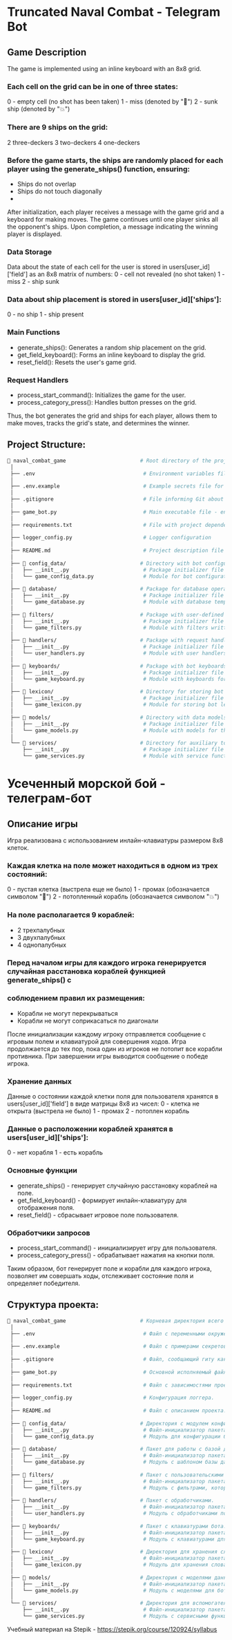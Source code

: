 # Truncated Naval Combat - Telegram Bot

## Game Description

The game is implemented using an inline keyboard with an 8x8 grid.

### Each cell on the grid can be in one of three states:
0 - empty cell (no shot has been taken)
1 - miss (denoted by "🔵")
2 - sunk ship (denoted by "💥")

### There are 9 ships on the grid:
2 three-deckers
3 two-deckers
4 one-deckers

### Before the game starts, the ships are randomly placed for each player using the generate_ships() function, ensuring:
- Ships do not overlap
- Ships do not touch diagonally
- 
After initialization, each player receives a message with the game grid and a keyboard for making moves. The game 
continues until one player sinks all the opponent's ships. Upon completion, a message indicating the winning player is 
displayed.

### Data Storage
Data about the state of each cell for the user is stored in users[user_id]['field'] as an 8x8 matrix of numbers:
0 - cell not revealed (no shot taken)
1 - miss
2 - ship sunk

### Data about ship placement is stored in users[user_id]['ships']:
0 - no ship
1 - ship present

### Main Functions
- generate_ships(): Generates a random ship placement on the grid.
- get_field_keyboard(): Forms an inline keyboard to display the grid.
- reset_field(): Resets the user's game grid.

### Request Handlers
- process_start_command(): Initializes the game for the user.
- process_category_press(): Handles button presses on the grid.

Thus, the bot generates the grid and ships for each player, allows them to make moves, tracks the grid's state, and 
determines the winner.

## Project Structure:
```bash
📁 naval_combat_game                        # Root directory of the project
 │
 ├── .env                                   # Environment variables file for bot configuration (contains secret data).
 │
 ├── .env.example                           # Example secrets file for GitHub
 │
 ├── .gitignore                             # File informing Git about files and directories to ignore
 │
 ├── game_bot.py                            # Main executable file - entry point of the bot
 │
 ├── requirements.txt                       # File with project dependencies
 │
 ├── logger_config.py                       # Logger configuration
 │
 ├── README.md                              # Project description file
 │
 ├── 📁 config_data/                        # Directory with bot configuration module
 │   ├── __init__.py                        # Package initializer file
 │   └── game_config_data.py                # Module for bot configuration
 │
 ├── 📁 database/                           # Package for database operations
 │   ├── __init__.py                        # Package initializer file
 │   └── game_database.py                   # Module with database template
 │
 ├── 📁 filters/                            # Package with user-defined filters
 │   ├── __init__.py                        # Package initializer file
 │   └── game_filters.py                    # Module with filters written for specific bot tasks
 │ 
 ├── 📁 handlers/                           # Package with request handlers
 │   ├── __init__.py                        # Package initializer file
 │   └── user_handlers.py                   # Module with user handlers, primary update handlers of the bot
 │                                                 
 ├── 📁 keyboards/                          # Package with bot keyboards
 │   ├── __init__.py                        # Package initializer file            
 │   └── game_keyboard.py                   # Module with keyboards for the bot   
 │ 
 ├── 📁 lexicon/                            # Directory for storing bot lexicons      
 │   ├── __init__.py                        # Package initializer file                      
 │   └── game_lexicon.py                    # Module for storing bot lexicons
 │ 
 ├── 📁 models/                             # Directory with data models for the bot
 │   ├── __init__.py                        # Package initializer file                      
 │   └── game_models.py                     # Module with models for the bot
 │ 
 └── 📁 services/                           # Directory for auxiliary tools     
     ├── __init__.py                        # Package initializer file                       
     └── game_services.py                   # Module with service functions for the bot  
```




# Усеченный морской бой - телеграм-бот

## Описание игры
Игра реализована с использованием инлайн-клавиатуры размером 8х8 клеток.

### Каждая клетка на поле может находиться в одном из трех состояний:
0 - пустая клетка (выстрела еще не было)
1 - промах (обозначается символом "🔵")
2 - потопленный корабль (обозначается символом "💥")
### На поле располагается 9 кораблей:
- 2 трехпалубных
- 3 двухпалубных
- 4 однопалубных

### Перед началом игры для каждого игрока генерируется случайная расстановка кораблей функцией generate_ships() с 
### соблюдением правил их размещения:
- Корабли не могут перекрываться
- Корабли не могут соприкасаться по диагонали

После инициализации каждому игроку отправляется сообщение с игровым полем и клавиатурой для совершения ходов.
Игра продолжается до тех пор, пока один из игроков не потопит все корабли противника. При завершении игры выводится 
сообщение о победе игрока.

### Хранение данных
Данные о состоянии каждой клетки поля для пользователя хранятся в users[user_id]['field'] в виде матрицы 8х8 из чисел:
0 - клетка не открыта (выстрела не было)
1 - промах
2 - потоплен корабль

### Данные о расположении кораблей хранятся в users[user_id]['ships']:
0 - нет корабля
1 - есть корабль

### Основные функции
- generate_ships() - генерирует случайную расстановку кораблей на поле.
- get_field_keyboard() - формирует инлайн-клавиатуру для отображения поля.
- reset_field() - сбрасывает игровое поле пользователя.

### Обработчики запросов
- process_start_command() - инициализирует игру для пользователя.
- process_category_press() - обрабатывает нажатия на кнопки поля.

Таким образом, бот генерирует поле и корабли для каждого игрока, позволяет им совершать ходы, отслеживает состояние 
поля и определяет победителя.


## Структура проекта:
```bash
📁 naval_combat_game                        # Корневая директория всего проекта
 │
 ├── .env                                   # Файл с переменными окружения (секретными данными) для конфигурации бота.
 │
 ├── .env.example                           # Файл с примерами секретов для GitHub
 │
 ├── .gitignore                             # Файл, сообщающий гиту какие файлы и директории не отслеживать
 │
 ├── game_bot.py                            # Основной исполняемый файл - точка входа в бот
 │
 ├── requirements.txt                       # Файл с зависимостями проекта.
 │
 ├── logger_config.py                       # Конфигурация логгера.
 │
 ├── README.md                              # Файл с описанием проекта.
 │
 ├── 📁 config_data/                        # Директория с модулем конфигурации бота.
 │   ├── __init__.py                        # Файл-инициализатор пакета. 
 │   └── game_config_data.py                # Модуль для конфигурации бота.
 │
 ├── 📁 database/                           # Пакет для работы с базой данных.
 │   ├── __init__.py                        # Файл-инициализатор пакета.     
 │   └── game_database.py                   # Модуль с шаблоном базы данных.
 │
 ├── 📁 filters/                            # Пакет с пользовательскими фильтрами.
 │   ├── __init__.py                        # Файл-инициализатор пакета.      
 │   └── game_filters.py                    # Модуль с фильтрами, которые мы напишем для конкретных задач бота.
 │ 
 ├── 📁 handlers/                           # Пакет с обработчиками.
 │   ├── __init__.py                        # Файл-инициализатор пакета.
 │   └── user_handlers.py                   # Модуль с обработчиками пользователя. Основные обработчики обновлений бота.
 │                                                 
 ├── 📁 keyboards/                          # Пакет с клавиатурами бота.
 │   ├── __init__.py                        # Файл-инициализатор пакета.            
 │   └── game_keyboard.py                   # Модуль с клавиатурами для бота.   
 │ 
 ├── 📁 lexicon/                            # Директория для хранения словарей бота.      
 │   ├── __init__.py                        # Файл-инициализатор пакета.                      
 │   └── game_lexicon.py                    # Модуль для хранения словарей бота.
 │ 
 ├── 📁 models/                             # Директория с моделями данных для бота.
 │   ├── __init__.py                        # Файл-инициализатор пакета.                      
 │   └── game_models.py                     # Модуль с моделями для бота.
 │ 
 └── 📁 services/                           # Директория для вспомогательных инструментов.     
     ├── __init__.py                        # Файл-инициализатор пакета.                       
     └── game_services.py                   # Модуль с сервисными функциями для бота.  
 ```
Учебный материал на Stepik - https://stepik.org/course/120924/syllabus